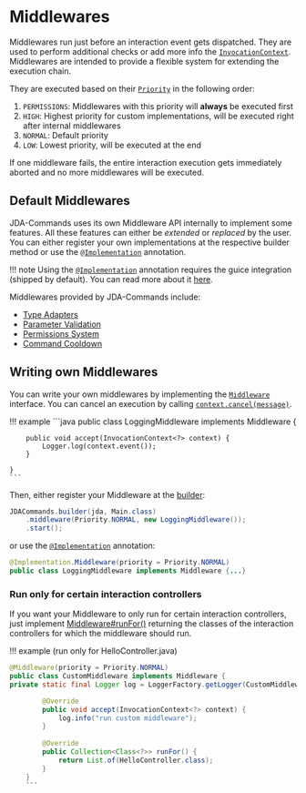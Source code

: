 # Middlewares
Middlewares run just before an interaction event gets dispatched. They are used to perform additional checks or add more 
info the [`InvocationContext`](https://kaktushose.github.io/jda-commands/javadocs/4/io.github.kaktushose.jda.commands.core/com/github/kaktushose/jda/commands/dispatching/context/InvocationContext.html).
Middlewares are intended to provide a flexible system for extending the execution chain.

They are executed based on their [`Priority`](https://kaktushose.github.io/jda-commands/javadocs/4/io.github.kaktushose.jda.commands.core/com/github/kaktushose/jda/commands/dispatching/middleware/Priority.html)
in the following order:

1. `PERMISSIONS`: Middlewares with this priority will **always** be executed first
2. `HIGH`: Highest priority for custom implementations, will be executed right after internal middlewares
3. `NORMAL`: Default priority
4. `LOW`: Lowest priority, will be executed at the end

If one middleware fails, the entire interaction execution gets immediately aborted and no more middlewares will be executed. 

## Default Middlewares
JDA-Commands uses its own Middleware API internally to implement some features. All these features can either be 
*extended* or *replaced* by the user. You can either register your own implementations at the respective builder method
or use the [`@Implementation`](https://kaktushose.github.io/jda-commands/javadocs/4/io.github.kaktushose.jda.commands.extension.guice/com/github/kaktushose/jda/commands/guice/Implementation.html) annotation.

!!! note
    Using the [`@Implementation`](https://kaktushose.github.io/jda-commands/javadocs/4/io.github.kaktushose.jda.commands.extension.guice/com/github/kaktushose/jda/commands/guice/Implementation.html)
    annotation requires the guice integration (shipped by default). You can read more about it [here](../di.md).

Middlewares provided by JDA-Commands include:

- [Type Adapters](./typeadapter.md)
- [Parameter Validation](./validator.md)
- [Permissions System](./permissions.md)
- [Command Cooldown](./cooldown.md)

## Writing own Middlewares

You can write your own middlewares by implementing the [`Middleware`](https://kaktushose.github.io/jda-commands/javadocs/4/io.github.kaktushose.jda.commands.core/com/github/kaktushose/jda/commands/dispatching/middleware/Middleware.html) interface.
You can cancel an execution by calling [`context.cancel(message)`](https://kaktushose.github.io/jda-commands/javadocs/4/io.github.kaktushose.jda.commands.core/com/github/kaktushose/jda/commands/dispatching/context/InvocationContext.html#cancel(net.dv8tion.jda.api.utils.messages.MessageCreateData)).


!!! example
    ```java
    public class LoggingMiddleware implements Middleware {
        
        public void accept(InvocationContext<?> context) {
            Logger.log(context.event());
        }

    }
    ```

Then, either register your Middleware at the [builder](https://kaktushose.github.io/jda-commands/javadocs/4/io.github.kaktushose.jda.commands.core/com/github/kaktushose/jda/commands/JDACBuilder.html#middleware(com.github.kaktushose.jda.commands.dispatching.middleware.Priority,com.github.kaktushose.jda.commands.dispatching.middleware.Middleware)):
```java
JDACommands.builder(jda, Main.class)
    .middleware(Priority.NORMAL, new LoggingMiddleware());
    .start();
```

or use the [`@Implementation`](https://kaktushose.github.io/jda-commands/javadocs/4/io.github.kaktushose.jda.commands.extension.guice/com/github/kaktushose/jda/commands/guice/Implementation.html)
annotation:
```java
@Implementation.Middleware(priority = Priority.NORMAL)
public class LoggingMiddleware implements Middleware {...}
```

### Run only for certain interaction controllers
If you want your Middleware to only run for certain interaction controllers, just implement [Middleware#runFor()](https://kaktushose.github.io/jda-commands/javadocs/4/io.github.kaktushose.jda.commands.core/com/github/kaktushose/jda/commands/dispatching/middleware/Middleware.html#runFor())
returning the classes of the interaction controllers for which the middleware should run.

!!! example (run only for HelloController.java)
```java
@Middleware(priority = Priority.NORMAL)
public class CustomMiddleware implements Middleware {
private static final Logger log = LoggerFactory.getLogger(CustomMiddleware.class);

        @Override
        public void accept(InvocationContext<?> context) {
            log.info("run custom middleware");
        }
 
        @Override
        public Collection<Class<?>> runFor() {
            return List.of(HelloController.class);
        }
    }
    ```